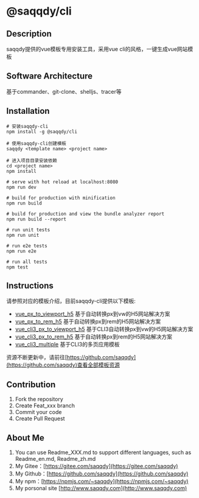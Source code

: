 # @saqqdy/cli

## Description

saqqdy提供的vue模板专用安装工具，采用vue cli的风格，一键生成vue网站模板

## Software Architecture

基于commander、git-clone、shelljs、tracer等

## Installation

```text
# 安装saqqdy-cli
npm install -g @saqqdy/cli

# 使用saqqdy-cli创建模板
saqqdy <template name> <project name>

# 进入项目目录安装依赖
cd <project name>
npm install

# serve with hot reload at localhost:8080
npm run dev

# build for production with minification
npm run build

# build for production and view the bundle analyzer report
npm run build --report

# run unit tests
npm run unit

# run e2e tests
npm run e2e

# run all tests
npm test
```

## Instructions

请参照对应的模板介绍，目前saqqdy-cli提供以下模板:

* [vue\_px\_to\_viewport\_h5](https://github.com/saqqdy/vue_px_to_viewport_h5)  基于自动转换px到vw的H5网站解决方案
* [vue\_px\_to\_rem\_h5](https://github.com/saqqdy/vue_px_to_rem_h5)  基于自动转换px到rem的H5网站解决方案
* [vue\_cli3\_px\_to\_viewport\_h5](https://github.com/saqqdy/vue_cli3_px_to_viewport_h5)  基于CLI3自动转换px到vw的H5网站解决方案
* [vue\_cli3\_px\_to\_rem\_h5](https://github.com/saqqdy/vue_cli3_px_to_rem_h5)  基于自动转换px到rem的H5网站解决方案
* [vue\_cli3\_multiple](https://github.com/saqqdy/vue_cli3_multiple)  基于CLI3的多页应用模板

资源不断更新中，请前往[https://github.com/saqqdy](https://github.com/saqqdy)查看全部模板资源

## Contribution

1. Fork the repository
2. Create Feat\_xxx branch
3. Commit your code
4. Create Pull Request

## About Me

1. You can use Readme\_XXX.md to support different languages, such as Readme\_en.md, Readme\_zh.md
2. My Gitee：[https://gitee.com/saqqdy](https://gitee.com/saqqdy)
3. My Github：[https://github.com/saqqdy](https://github.com/saqqdy)
4. My npm：[https://npmjs.com/~saqqdy](https://npmjs.com/~saqqdy)
5. My porsonal site [http://www.saqqdy.com](http://www.saqqdy.com)

